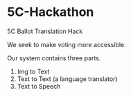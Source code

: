 # 5C-Hackathon
5C Ballot Translation Hack

We seek to make voting more accessible.

Our system contains three parts.
1. Img to Text
2. Text to Text (a language translator)
3. Text to Speech
